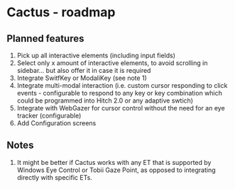 # Cactus - roadmap

## Planned features

1. Pick up all interactive elements (including input fields)
2. Select only x amount of interactive elements, to avoid scrolling in sidebar... but also offer it in case it is required
3. Integrate SwitfKey or ModaliKey (see note 1)
4. Integrate multi-modal interaction (i.e. custom cursor responding to click events - configurable to respond to any key or key combination which could be programmed into Hitch 2.0 or any adaptive swtich)
5. Integrate with WebGazer for cursor control without the need for an eye tracker (configurable)
6. Add Configuration screens

## Notes
1. It might be better if Cactus works with any ET that is supported by Windows Eye Control or Tobii Gaze Point, as opposed to integrating directly with specific ETs. 